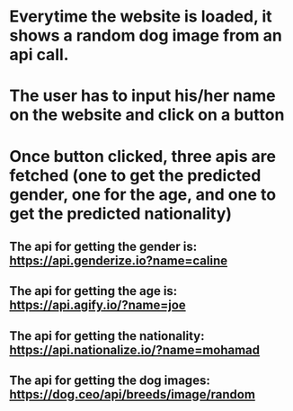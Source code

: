 # Everytime the website is loaded, it shows a random dog image from an api call. 

# The user has to input his/her name on the website and click on a button

# Once button clicked, three apis are fetched (one to get the predicted gender, one for the age, and one to get the predicted nationality)

## The api for getting the gender is: https://api.genderize.io?name=caline

## The api for getting the age is: https://api.agify.io/?name=joe

## The api for getting the nationality: https://api.nationalize.io/?name=mohamad

## The api for getting the dog images: https://dog.ceo/api/breeds/image/random

